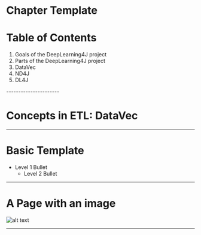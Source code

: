 # Chapter Template



# Table of Contents

1. Goals of the DeepLearning4J project
2. Parts of the DeepLearning4J project
3. DataVec
4. ND4J
5. DL4J


<!-- Page Break -->
<div style="page-break-after: always;"></div>
----------------------
<!-- End Page Break -->

# Concepts in ETL: DataVec



-------------------
<div style="page-break-after: always;"></div>

# Basic Template


* Level 1 Bullet
	* Level 2 Bullet

-------------------
<div style="page-break-after: always;"></div>

# A Page with an image

![alt text](../resources/datavec_processing_pipelines.png)

-------------------
<div style="page-break-after: always;"></div>

